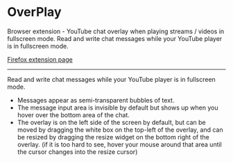 # OverPlay

Browser extension - YouTube chat overlay when playing streams / videos in fullscreen mode. Read and write chat messages while your YouTube player is in fullscreen mode.

[Firefox extension page](https://addons.mozilla.org/en-US/firefox/addon/overplay/)

---

Read and write chat messages while your YouTube player is in fullscreen mode.

 - Messages appear as semi-transparent bubbles of text.
 - The message input area is invisible by default but shows up when you hover over the bottom area of the chat.
 - The overlay is on the left side of the screen by default, but can be moved by dragging the white box on the top-left of the overlay, and can be resized by dragging the resize widget on the bottom right of the overlay. (if it is too hard to see, hover your mouse around that area until the cursor changes into the resize cursor)
